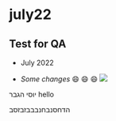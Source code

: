 # july22
## Test for QA
- July 2022

- *Some changes* :smile: :smile: :smile:
![](https://www.wizcase.com/wp-content/uploads/2022/03/GitHub-Logo.png)

יוסי הגבר
hello

הדחסנבחנבבבזבזסב
